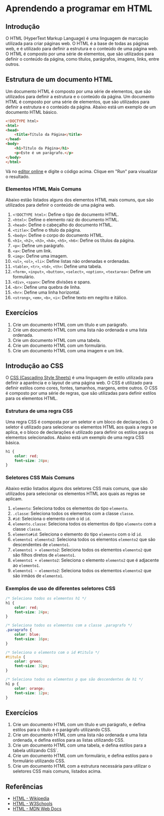 # Aprendendo a programar em HTML

## Introdução
O HTML (HyperText Markup Language) é uma linguagem de marcação utilizada para criar páginas web. O HTML é a base de todas as páginas web, e é utilizado para definir a estrutura e o conteúdo de uma página web. O HTML é composto por uma série de elementos, que são utilizados para definir o conteúdo da página, como títulos, parágrafos, imagens, links, entre outros.

## Estrutura de um documento HTML
Um documento HTML é composto por uma série de elementos, que são utilizados para definir a estrutura e o conteúdo da página. Um documento HTML é composto por uma série de elementos, que são utilizados para definir a estrutura e o conteúdo da página. Abaixo está um exemplo de um documento HTML básico.

```html
<!DOCTYPE html>
<html>
<head>
    <title>Título da Página</title>
</head>
<body>
    <h1>Título da Página</h1>
    <p>Este é um parágrafo.</p>
</body>
</html>
```

Vá no [editor online](https://www.w3schools.com/html/html_editor.asp) e digite o código acima. Clique em "Run" para visualizar o resultado.

### Elementos HTML Mais Comuns
Abaixo estão listados alguns dos elementos HTML mais comuns, que são utilizados para definir o conteúdo de uma página web.
1. `<!DOCTYPE html>`: Define o tipo de documento HTML.
2. `<html>`: Define o elemento raiz do documento HTML.
3. `<head>`: Define o cabeçalho do documento HTML.
4. `<title>`: Define o título da página.
5. `<body>`: Define o corpo do documento HTML.
6. `<h1>`, `<h2>`, `<h3>`, `<h4>`, `<h5>`, `<h6>`: Define os títulos da página.
7. `<p>`: Define um parágrafo.
8. `<a>`: Define um link.
9. `<img>`: Define uma imagem.
10. `<ul>`, `<ol>`, `<li>`: Define listas não ordenadas e ordenadas.
11. `<table>`, `<tr>`, `<td>`, `<th>`: Define uma tabela.
12. `<form>`, `<input>`, `<button>`, `<select>`, `<option>`, `<textarea>`: Define um formulário.
13. `<div>`, `<span>`: Define divisões e spans.
14. `<br>`: Define uma quebra de linha.
15. `<hr>`: Define uma linha horizontal.
16. `<strong>`, `<em>`, `<b>`, `<i>`: Define texto em negrito e itálico.

## Exercícios
1. Crie um documento HTML com um título e um parágrafo.
2. Crie um documento HTML com uma lista não ordenada e uma lista ordenada.
3. Crie um documento HTML com uma tabela.
4. Crie um documento HTML com um formulário.
5. Crie um documento HTML com uma imagem e um link.

## Introdução ao CSS
O [CSS (Cascading Style Sheets)](https://www.w3schools.com/css/) é uma linguagem de estilo utilizada para definir a aparência e o layout de uma página web. O CSS é utilizado para definir estilos como cores, fontes, tamanhos, margens, entre outros. O CSS é composto por uma série de regras, que são utilizadas para definir estilos para os elementos HTML.

### Estrutura de uma regra CSS
Uma regra CSS é composta por um seletor e um bloco de declarações. O seletor é utilizado para selecionar os elementos HTML aos quais a regra se aplica, e o bloco de declarações é utilizado para definir os estilos para os elementos selecionados. Abaixo está um exemplo de uma regra CSS básica.

```css
h1 {
    color: red;
    font-size: 24px;
}
```
### Seletores CSS Mais Comuns
Abaixo estão listados alguns dos seletores CSS mais comuns, que são utilizados para selecionar os elementos HTML aos quais as regras se aplicam.
1. `elemento`: Seleciona todos os elementos do tipo `elemento`.
2. `.classe`: Seleciona todos os elementos com a classe `classe`.
3. `#id`: Seleciona o elemento com o id `id`.
4. `elemento.classe`: Seleciona todos os elementos do tipo `elemento` com a classe `classe`.
5. `elemento#id`: Seleciona o elemento do tipo `elemento` com o id `id`.
6. `elemento1 elemento2`: Seleciona todos os elementos `elemento2` que são descendentes de `elemento1`.
7. `elemento1 > elemento2`: Seleciona todos os elementos `elemento2` que são filhos diretos de `elemento1`.
8. `elemento1 + elemento2`: Seleciona o elemento `elemento2` que é adjacente ao `elemento1`.
9. `elemento1 ~ elemento2`: Seleciona todos os elementos `elemento2` que são irmãos de `elemento1`.

### Exemplos de uso de diferentes seletores CSS
```css
/* Seleciona todos os elementos h1 */
h1 {
    color: red;
    font-size: 24px;
}

/* Seleciona todos os elementos com a classe .paragrafo */
.paragrafo {
    color: blue;
    font-size: 16px;
}

/* Seleciona o elemento com o id #titulo */
#titulo {
    color: green;
    font-size: 32px;
}

/* Seleciona todos os elementos p que são descendentes de h1 */
h1 p {
    color: orange;
    font-size: 12px;
}
```

## Exercícios
1. Crie um documento HTML com um título e um parágrafo, e defina estilos para o título e o parágrafo utilizando CSS.
2. Crie um documento HTML com uma lista não ordenada e uma lista ordenada, e defina estilos para as listas utilizando CSS.
3. Crie um documento HTML com uma tabela, e defina estilos para a tabela utilizando CSS´.
4. Crie um documento HTML com um formulário, e defina estilos para o formulário utilizando CSS.
5. Crie um documento HTML com a estrutura necessária para utilizar o seletores CSS mais comuns, listados acima.


## Referências
- [HTML - Wikipedia](https://en.wikipedia.org/wiki/HTML)
- [HTML - W3Schools](https://www.w3schools.com/html/)
- [HTML - MDN Web Docs](https://developer.mozilla.org/en-US/docs/Web/HTML)

